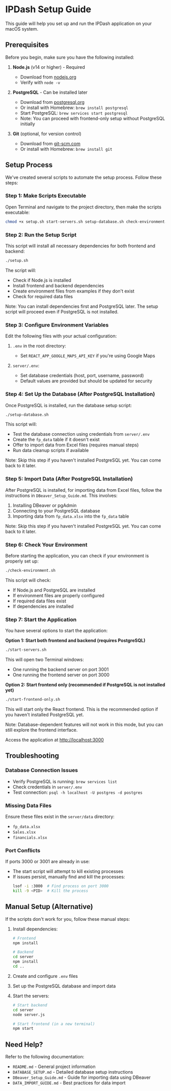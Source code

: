 # IPDash Setup Guide

This guide will help you set up and run the IPDash application on your macOS system.

## Prerequisites

Before you begin, make sure you have the following installed:

1. **Node.js** (v14 or higher) - Required
   - Download from [nodejs.org](https://nodejs.org/)
   - Verify with `node -v`

2. **PostgreSQL** - Can be installed later
   - Download from [postgresql.org](https://www.postgresql.org/download/macosx/)
   - Or install with Homebrew: `brew install postgresql`
   - Start PostgreSQL: `brew services start postgresql`
   - Note: You can proceed with frontend-only setup without PostgreSQL initially

3. **Git** (optional, for version control)
   - Download from [git-scm.com](https://git-scm.com/download/mac)
   - Or install with Homebrew: `brew install git`

## Setup Process

We've created several scripts to automate the setup process. Follow these steps:

### Step 1: Make Scripts Executable

Open Terminal and navigate to the project directory, then make the scripts executable:

```bash
chmod +x setup.sh start-servers.sh setup-database.sh check-environment.sh start-frontend-only.sh
```

### Step 2: Run the Setup Script

This script will install all necessary dependencies for both frontend and backend:

```bash
./setup.sh
```

The script will:
- Check if Node.js is installed
- Install frontend and backend dependencies
- Create environment files from examples if they don't exist
- Check for required data files

Note: You can install dependencies first and PostgreSQL later. The setup script will proceed even if PostgreSQL is not installed.

### Step 3: Configure Environment Variables

Edit the following files with your actual configuration:

1. `.env` in the root directory:
   - Set `REACT_APP_GOOGLE_MAPS_API_KEY` if you're using Google Maps

2. `server/.env`:
   - Set database credentials (host, port, username, password)
   - Default values are provided but should be updated for security

### Step 4: Set Up the Database (After PostgreSQL Installation)

Once PostgreSQL is installed, run the database setup script:

```bash
./setup-database.sh
```

This script will:
- Test the database connection using credentials from `server/.env`
- Create the `fp_data` table if it doesn't exist
- Offer to import data from Excel files (requires manual steps)
- Run data cleanup scripts if available

Note: Skip this step if you haven't installed PostgreSQL yet. You can come back to it later.

### Step 5: Import Data (After PostgreSQL Installation)

After PostgreSQL is installed, for importing data from Excel files, follow the instructions in `DBeaver_Setup_Guide.md`. This involves:

1. Installing DBeaver or pgAdmin
2. Connecting to your PostgreSQL database
3. Importing data from `fp_data.xlsx` into the `fp_data` table

Note: Skip this step if you haven't installed PostgreSQL yet. You can come back to it later.

### Step 6: Check Your Environment

Before starting the application, you can check if your environment is properly set up:

```bash
./check-environment.sh
```

This script will check:
- If Node.js and PostgreSQL are installed
- If environment files are properly configured
- If required data files exist
- If dependencies are installed

### Step 7: Start the Application

You have several options to start the application:

**Option 1: Start both frontend and backend (requires PostgreSQL)**

```bash
./start-servers.sh
```

This will open two Terminal windows:
- One running the backend server on port 3001
- One running the frontend server on port 3000

**Option 2: Start frontend only (recommended if PostgreSQL is not installed yet)**

```bash
./start-frontend-only.sh
```

This will start only the React frontend. This is the recommended option if you haven't installed PostgreSQL yet.

Note: Database-dependent features will not work in this mode, but you can still explore the frontend interface.

Access the application at [http://localhost:3000](http://localhost:3000)

## Troubleshooting

### Database Connection Issues

- Verify PostgreSQL is running: `brew services list`
- Check credentials in `server/.env`
- Test connection: `psql -h localhost -U postgres -d postgres`

### Missing Data Files

Ensure these files exist in the `server/data` directory:
- `fp_data.xlsx`
- `Sales.xlsx`
- `financials.xlsx`

### Port Conflicts

If ports 3000 or 3001 are already in use:
- The start script will attempt to kill existing processes
- If issues persist, manually find and kill the processes:
  ```bash
  lsof -i :3000  # Find process on port 3000
  kill -9 <PID>  # Kill the process
  ```

## Manual Setup (Alternative)

If the scripts don't work for you, follow these manual steps:

1. Install dependencies:
   ```bash
   # Frontend
   npm install
   
   # Backend
   cd server
   npm install
   cd ..
   ```

2. Create and configure `.env` files

3. Set up the PostgreSQL database and import data

4. Start the servers:
   ```bash
   # Start backend
   cd server
   node server.js
   
   # Start frontend (in a new terminal)
   npm start
   ```

## Need Help?

Refer to the following documentation:
- `README.md` - General project information
- `DATABASE_SETUP.md` - Detailed database setup instructions
- `DBeaver_Setup_Guide.md` - Guide for importing data using DBeaver
- `DATA_IMPORT_GUIDE.md` - Best practices for data import